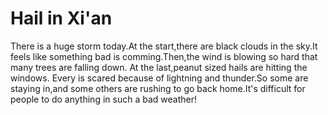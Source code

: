 # Hail in Xi'an
  There is a huge storm today.At the start,there are black clouds in the sky.It feels like 
something bad is comming.Then,the wind is blowing so hard that many trees are falling down.
At the last,peanut sized hails are hitting the windows.
  Every is scared because of lightning and thunder.So some are staying in,and some others are
rushing to go back home.It's difficult for people to do anything in such a bad weather!
